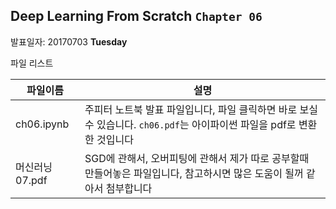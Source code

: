 ﻿## Deep Learning From Scratch `Chapter 06`

발표일자: 20170703 **Tuesday**

파일 리스트

**파일이름**|설명
---|---
ch06.ipynb|주피터 노트북 발표 파일입니다, 파일 클릭하면 바로 보실 수 있습니다. `ch06.pdf`는 아이파이썬 파일을 pdf로 변환한 것입니다
머신러닝07.pdf|SGD에 관해서, 오버피팅에 관해서 제가 따로 공부할때 만들어놓은 파일입니다, 참고하시면 많은 도움이 될꺼 같아서 첨부합니다